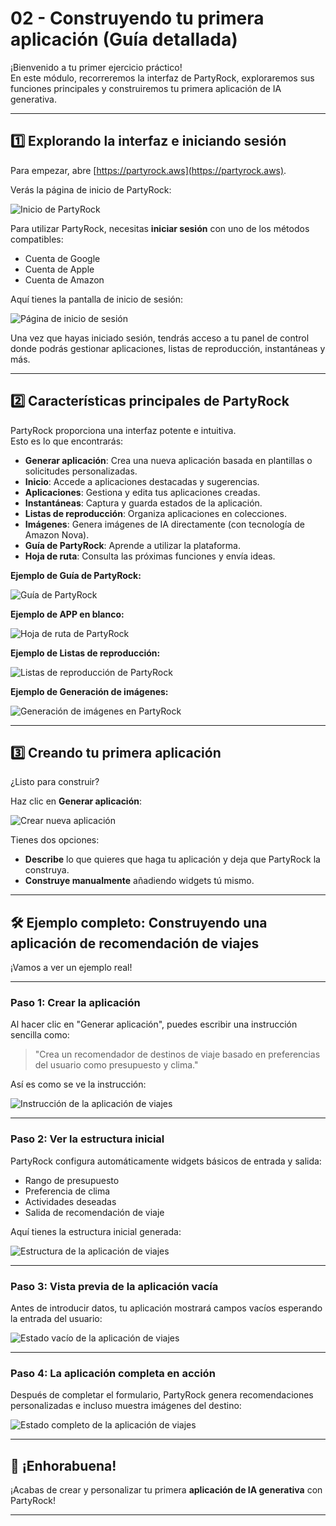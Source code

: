 # 02 - Construyendo tu primera aplicación (Guía detallada)

¡Bienvenido a tu primer ejercicio práctico!  
En este módulo, recorreremos la interfaz de PartyRock, exploraremos sus funciones principales y construiremos tu primera aplicación de IA generativa.

---

## 1️⃣ Explorando la interfaz e iniciando sesión

Para empezar, abre [https://partyrock.aws](https://partyrock.aws).

Verás la página de inicio de PartyRock:

![Inicio de PartyRock](./images/partyrock-home.png)

Para utilizar PartyRock, necesitas **iniciar sesión** con uno de los métodos compatibles:

- Cuenta de Google
- Cuenta de Apple
- Cuenta de Amazon

Aquí tienes la pantalla de inicio de sesión:

![Página de inicio de sesión](./images/sign-in-partyrock.png)

Una vez que hayas iniciado sesión, tendrás acceso a tu panel de control donde podrás gestionar aplicaciones, listas de reproducción, instantáneas y más.

---

## 2️⃣ Características principales de PartyRock

PartyRock proporciona una interfaz potente e intuitiva.  
Esto es lo que encontrarás:

- **Generar aplicación**: Crea una nueva aplicación basada en plantillas o solicitudes personalizadas.
- **Inicio**: Accede a aplicaciones destacadas y sugerencias.
- **Aplicaciones**: Gestiona y edita tus aplicaciones creadas.
- **Instantáneas**: Captura y guarda estados de la aplicación.
- **Listas de reproducción**: Organiza aplicaciones en colecciones.
- **Imágenes**: Genera imágenes de IA directamente (con tecnología de Amazon Nova).
- **Guía de PartyRock**: Aprende a utilizar la plataforma.
- **Hoja de ruta**: Consulta las próximas funciones y envía ideas.

**Ejemplo de Guía de PartyRock:**

![Guía de PartyRock](./images/backstage-guide.png)

**Ejemplo de APP en blanco:**

![Hoja de ruta de PartyRock](./images/public-roadmap.png)

**Ejemplo de Listas de reproducción:**

![Listas de reproducción de PartyRock](./images/playlists-page.png)

**Ejemplo de Generación de imágenes:**

![Generación de imágenes en PartyRock](./images/generate-image-page.png)

---

## 3️⃣ Creando tu primera aplicación

¿Listo para construir?

Haz clic en **Generar aplicación**:

![Crear nueva aplicación](./images/create-new-app.png)

Tienes dos opciones:

- **Describe** lo que quieres que haga tu aplicación y deja que PartyRock la construya.
- **Construye manualmente** añadiendo widgets tú mismo.

---

## 🛠️ Ejemplo completo: Construyendo una aplicación de recomendación de viajes

¡Vamos a ver un ejemplo real!

---

### Paso 1: Crear la aplicación

Al hacer clic en "Generar aplicación", puedes escribir una instrucción sencilla como:

> "Crea un recomendador de destinos de viaje basado en preferencias del usuario como presupuesto y clima."

Así es como se ve la instrucción:

![Instrucción de la aplicación de viajes](./images/travel-app-prompt.png)

---

### Paso 2: Ver la estructura inicial

PartyRock configura automáticamente widgets básicos de entrada y salida:

- Rango de presupuesto
- Preferencia de clima
- Actividades deseadas
- Salida de recomendación de viaje

Aquí tienes la estructura inicial generada:

![Estructura de la aplicación de viajes](./images/travel-app-structure.png)

---

### Paso 3: Vista previa de la aplicación vacía

Antes de introducir datos, tu aplicación mostrará campos vacíos esperando la entrada del usuario:

![Estado vacío de la aplicación de viajes](./images/travel-app-empty.png)

---

### Paso 4: La aplicación completa en acción

Después de completar el formulario, PartyRock genera recomendaciones personalizadas e incluso muestra imágenes del destino:

![Estado completo de la aplicación de viajes](./images/travel-app-filled.png)

---

## 🏁 ¡Enhorabuena!

¡Acabas de crear y personalizar tu primera **aplicación de IA generativa** con PartyRock!

---